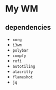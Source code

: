 # My WM

## dependencies

- `xorg`
- `i3wm`
- `polybar`
- `compfy`
- `rofi`
- `autotiling`
- `alacritty`
- `flameshot`
- `jq`

